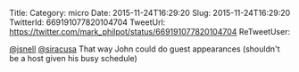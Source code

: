 Title: 
Category: micro
Date: 2015-11-24T16:29:20
Slug: 2015-11-24T16:29:20
TwitterId: 669191077820104704
TweetUrl: https://twitter.com/mark_philpot/status/669191077820104704
ReTweetUser: 

[@jsnell](https://twitter.com/jsnell) [@siracusa](https://twitter.com/siracusa) That way John could do guest appearances (shouldn't be a host given his busy schedule)